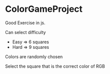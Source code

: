 # ColorGameProject

Good Exercise in js.

Can select difficulty
  - Easy => 6 squares
  - Hard => 9 squares

Colors are randomly chosen

Select the square that is the correct color of RGB
